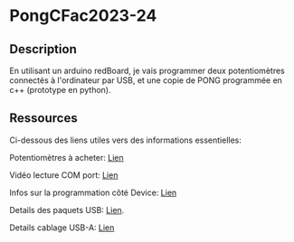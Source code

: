 # PongCFac2023-24

## Description
En utilisant un arduino redBoard, je vais programmer deux potentiomètres connectés à l'ordinateur par USB, et une copie de PONG programmée en c++ (prototype en python).

## Ressources
Ci-dessous des liens utiles vers des informations essentielles:

Potentiomètres à acheter: [Lien](https://www.digitec.ch/fr/s1/product/monacor-potentiometre-bouton-interrupteur-17521651)

Vidéo lecture COM port: [Lien](https://www.youtube.com/watch?v=bLz33O6-i5Q)

Infos sur la programmation côté Device: [Lien](https://www.electronicdesign.com/technologies/industrial/boards/article/21801151/how-to-create-and-program-usb-devices)

Details des paquets USB: [Lien](https://www.totalphase.com/blog/2020/07/about-the-usb-protocol-common-usb-bus-errors-and-how-to-troubleshoot-them/).

Details cablage USB-A: [Lien](https://fr.wikipedia.org/wiki/Connecteur_USB)

